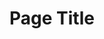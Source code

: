 ---
layout: layout.11ty.js
title: Page Title
sections:

  - type: "landing"
    content:
      id:
      background: "/bg.jpg"
      title: PHILIPPE BORDONNET
      subTitle: Philippe Bordonnet | Artist
      button:
        - text: EXPOSITION
          href: "/index.html#expo"
        - text: WORK
          href: "/artist.html"

  - type: "header"
    content:
      id:
      logo: "/logo.png"

  - type: "simpleText"
    content:
      id:
      text: | 
        # PHILIPPE BORDONNET, PAINTER  

        Inspired, **Philippe Bordonnet** appears to impose colors and movements
        to wash over him free of restraints, withthe energy of life
        and the occasionally extravagant daze of spontaneous emotions !  
        &nbsp;  
        **HIS EXPRESSION REMAINS THAT OF A FIGURATIVE ABESTRACTION**

  - type: "textAndImage"
    content:
      id: expo
      imageWidth: 55
      banner: EXPOSITION(S)
      image: "/expo.jpg"
      text: | 
        ## When ? Where ?  
        ### • KUNST UNTER UNS GALLERY  
        Basler Strasse 27  
        79540 Lörrach  
        +33 612 56 73 15  
        kunst@kunst-unter-uns.de  

        ### • PcaGalleryArt || Artistic Agency-Gallery  
        pcagalleryart.com  
        +34 655 94 52 46  
        pcagalleryart@gmail.com  

        ### • B.Arte Galeria  
        Individual Exposition  
        Alicante (Spain)  
        September 2-30, 2022  

        ### • Jean-Luc Moreau Galerie  
        Collective Exposition  
        Lille (France)  
        33 610 16 74 16  
        contact@galeriejlmoreau.fr  
        From April 1, 2022  

  - type: "simpleText"
    content:
      id:
      text: | 
        # PHILIPPE BORDONNET  

        Inspired, **Philippe Bordonnet** appears to impose colors and movements to wash over him free of restraints, with the energy of life and the occasionally extravagant daze of spontaneous emotions !  
        &nbsp;  
        **HIS EXPRESSION REMAINS THAT OF A FIGURATIVE ABESTRACTION**  
        &nbsp;  
        The truths he expresses seem to frame his "gestures" and offer a contemporary poetry that permits us some jubilant lapses.  
        &nbsp;  
        This man loves life, and knows to explore and understand it. No doubt therein lie his inspirations, his fulgurances.
        Nature, people, their attidudes... It is thus, without restraint, that he reaches out to his destination and presents us with an " introductory scene" which for us, the viewers, will be a formidable and evident journey of emotions and excitements....  
        &nbsp;  
        **Born in 1973 in Ingwiller (Alsace-France) / Gallery owner/Artist/ Inspirations, Gerhard Richter and Franz Kline**  

---